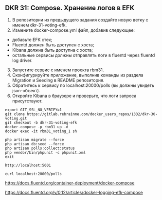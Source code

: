 ## DKR 31: Compose. Хранение логов в EFK

1. В репозитории из предыдущего задания создайте новую ветку с именем dkr-31-voting-efk.
2. Измените docker-compose.yml файл, добавив следующее:
* добавьте EFK стек;
* Fluentd должен быть доступен с хоста;
* Kibana должна быть доступна с хоста;
* остальные сервисы должны отправлять логи в fluentd через fluentd log driver.
3. Запустите сервис с именем проекта rbm31.
4. Сконфигурируйте приложение, выполнив команды из раздела Migration и Seeding в README репозитория.
5. Обратитесь к сервису по localhost:20000/polls (вы должны увидеть json-объект).
6. Откройте Kibana в браузере и проверьте, что логи запроса присутствуют.

```
export GIT_SSL_NO_VERIFY=1
git clone https://gitlab.rebrainme.com/docker_users_repos/1332/dkr-30-voting.git
git checkout -b dkr-31-voting-efk
docker-compose -p rbm31 up -d
docker exec -it rbm31_voting_1 sh

php artisan migrate --force
php artisan db:seed --force
php artisan polls:collect:status
php vendor/bin/phpunit -c phpunit.xml
exit

http://localhost:5601

curl localhost:20000/polls
```

https://docs.fluentd.org/container-deployment/docker-compose

https://docs.fluentd.org/v/0.12/articles/docker-logging-efk-compose
